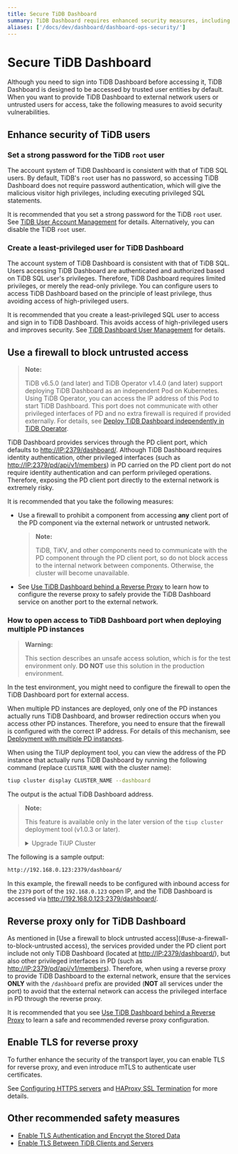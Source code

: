 ```yaml
---
title: Secure TiDB Dashboard
summary: TiDB Dashboard requires enhanced security measures, including setting a strong password for the root user, creating a least-privileged user, and using a firewall to block untrusted access. It is also recommended to use a reverse proxy and enable TLS for further security.
aliases: ['/docs/dev/dashboard/dashboard-ops-security/']
---
```


# Secure TiDB Dashboard

Although you need to sign into TiDB Dashboard before accessing it, TiDB Dashboard is designed to be accessed by trusted user entities by default. When you want to provide TiDB Dashboard to external network users or untrusted users for access, take the following measures to avoid security vulnerabilities.

## Enhance security of TiDB users

### Set a strong password for the TiDB `root` user

The account system of TiDB Dashboard is consistent with that of TiDB SQL users. By default, TiDB's `root` user has no password, so accessing TiDB Dashboard does not require password authentication, which will give the malicious visitor high privileges, including executing privileged SQL statements.

It is recommended that you set a strong password for the TiDB `root` user. See [TiDB User Account Management](/user-account-management.md) for details. Alternatively, you can disable the TiDB `root` user.

### Create a least-privileged user for TiDB Dashboard

The account system of TiDB Dashboard is consistent with that of TiDB SQL. Users accessing TiDB Dashboard are authenticated and authorized based on TiDB SQL user's privileges. Therefore, TiDB Dashboard requires limited privileges, or merely the read-only privilege. You can configure users to access TiDB Dashboard based on the principle of least privilege, thus avoiding access of high-privileged users.

It is recommended that you create a least-privileged SQL user to access and sign in to TiDB Dashboard. This avoids access of high-privileged users and improves security. See [TiDB Dashboard User Management](/dashboard/dashboard-user.md) for details.

## Use a firewall to block untrusted access

> **Note:**
>
> TiDB v6.5.0 (and later) and TiDB Operator v1.4.0 (and later) support deploying TiDB Dashboard as an independent Pod on Kubernetes. Using TiDB Operator, you can access the IP address of this Pod to start TiDB Dashboard. This port does not communicate with other privileged interfaces of PD and no extra firewall is required if provided externally. For details, see [Deploy TiDB Dashboard independently in TiDB Operator](https://docs.pingcap.com/tidb-in-kubernetes/dev/get-started#deploy-tidb-dashboard-independently).

TiDB Dashboard provides services through the PD client port, which defaults to <http://IP:2379/dashboard/>. Although TiDB Dashboard requires identity authentication, other privileged interfaces (such as <http://IP:2379/pd/api/v1/members>) in PD carried on the PD client port do not require identity authentication and can perform privileged operations. Therefore, exposing the PD client port directly to the external network is extremely risky.

It is recommended that you take the following measures:

+ Use a firewall to prohibit a component from accessing **any** client port of the PD component via the external network or untrusted network.

    > **Note:**
    >
    > TiDB, TiKV, and other components need to communicate with the PD component through the PD client port, so do not block access to the internal network between components. Otherwise, the cluster will become unavailable.

+ See [Use TiDB Dashboard behind a Reverse Proxy](/dashboard/dashboard-ops-reverse-proxy.md) to learn how to configure the reverse proxy to safely provide the TiDB Dashboard service on another port to the external network.

### How to open access to TiDB Dashboard port when deploying multiple PD instances

> **Warning:**
>
> This section describes an unsafe access solution, which is for the test environment only. **DO NOT** use this solution in the production environment.

In the test environment, you might need to configure the firewall to open the TiDB Dashboard port for external access.

When multiple PD instances are deployed, only one of the PD instances actually runs TiDB Dashboard, and browser redirection occurs when you access other PD instances. Therefore, you need to ensure that the firewall is configured with the correct IP address. For details of this mechanism, see [Deployment with multiple PD instances](/dashboard/dashboard-ops-deploy.md#deployment-with-multiple-pd-instances).

When using the TiUP deployment tool, you can view the address of the PD instance that actually runs TiDB Dashboard by running the following command (replace `CLUSTER_NAME` with the cluster name):


```bash
tiup cluster display CLUSTER_NAME --dashboard
```

The output is the actual TiDB Dashboard address.

> **Note:**
>
> This feature is available only in the later version of the `tiup cluster` deployment tool (v1.0.3 or later).
>
> <details>
> <summary>Upgrade TiUP Cluster</summary>
>
> ```bash
> tiup update --self
> tiup update cluster --force
> ```
>
> </details>

The following is a sample output:

```bash
http://192.168.0.123:2379/dashboard/
```

In this example, the firewall needs to be configured with inbound access for the `2379` port of the `192.168.0.123` open IP, and the TiDB Dashboard is accessed via <http://192.168.0.123:2379/dashboard/>.

## Reverse proxy only for TiDB Dashboard

As mentioned in [Use a firewall to block untrusted access](#use-a-firewall-to-block-untrusted access), the services provided under the PD client port include not only TiDB Dashboard (located at <http://IP:2379/dashboard/>), but also other privileged interfaces in PD (such as <http://IP:2379/pd/api/v1/members>). Therefore, when using a reverse proxy to provide TiDB Dashboard to the external network, ensure that the services **ONLY** with the `/dashboard` prefix are provided (**NOT** all services under the port) to avoid that the external network can access the privileged interface in PD through the reverse proxy.

It is recommended that you see [Use TiDB Dashboard behind a Reverse Proxy](/dashboard/dashboard-ops-reverse-proxy.md) to learn a safe and recommended reverse proxy configuration.

## Enable TLS for reverse proxy

To further enhance the security of the transport layer, you can enable TLS for reverse proxy, and even introduce mTLS to authenticate user certificates.

See [Configuring HTTPS servers](http://nginx.org/en/docs/http/configuring_https_servers.html) and [HAProxy SSL Termination](https://www.haproxy.com/blog/haproxy-ssl-termination/) for more details.

## Other recommended safety measures

- [Enable TLS Authentication and Encrypt the Stored Data](/enable-tls-between-components.md)
- [Enable TLS Between TiDB Clients and Servers](/enable-tls-between-clients-and-servers.md)
